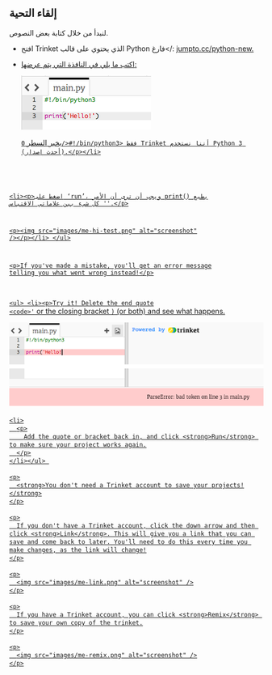 ## إلقاء التحية

لنبدأ من خلال كتابة بعض النصوص.

+ افتح Trinket الذي يحتوي على قالب Python فارغ</a></: <a href="http://jumpto.cc/python-new" target="_blank">jumpto.cc/python-new.</p></li> 
    
    <li>
      <p>
        اكتب ما يلي في النافذة التي يتم عرضها:
      </p>
      <p>
        <img src="images/me-hi.png" alt="screenshot" />
      </p>
      <p>
        يخبر السطر <code>0/>#!/bin/python3> فقط Trinket أننا نستخدم Python 3 (أحدث إصدار).&lt;/p>&lt;/li>
&lt;li>&lt;p>اضغط على ‘run’، ويجب أن ترى أن الأمر print() يطبع كل شيء بين علاماتي الاقتباس ''.&lt;/p>

&lt;p>&lt;img src="images/me-hi-test.png" alt="screenshot" />&lt;/p>&lt;/li>
&lt;/ul>

&lt;p>If you've made a mistake, you'll get an error message telling you what went wrong instead!&lt;/p>

&lt;ul>
&lt;li>&lt;p>Try it! Delete the end quote &lt;code>'</code> or the closing bracket <code>)</code> (or both) and see what happens.
      </p>
      <p>
        <img src="images/me-syntax.png" alt="screenshot" />
      </p>
    </li>
    
    <li>
      <p>
        Add the quote or bracket back in, and click <strong>Run</strong> to make sure your project works again.
      </p>
    </li></ul> 
    
    <p>
      <strong>You don't need a Trinket account to save your projects!</strong>
    </p>
    
    <p>
      If you don't have a Trinket account, click the down arrow and then click <strong>Link</strong>. This will give you a link that you can save and come back to later. You'll need to do this every time you make changes, as the link will change!
    </p>
    
    <p>
      <img src="images/me-link.png" alt="screenshot" />
    </p>
    
    <p>
      If you have a Trinket account, you can click <strong>Remix</strong> to save your own copy of the trinket.
    </p>
    
    <p>
      <img src="images/me-remix.png" alt="screenshot" />
    </p>